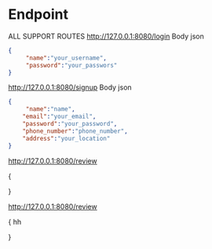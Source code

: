 # Endpoint

ALL SUPPORT ROUTES
http://127.0.0.1:8080/login
Body json

```json
{
     "name":"your_username",
     "password":"your_passwors"
}
```
http://127.0.0.1:8080/signup
Body json
``` json
{
     "name":"name",
	"email":"your_email",
	"password":"your_password",
	"phone_number":"phone_number",
	"address":"your_location"
}

```

http://127.0.0.1:8080/review


{

}



http://127.0.0.1:8080/review


{
	hh

}